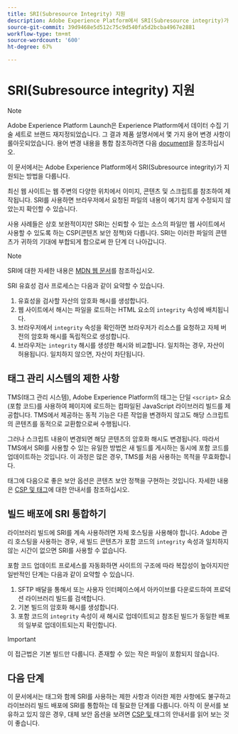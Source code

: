 ```yaml
---
title: SRI(Subresource Integrity) 지원
description: Adobe Experience Platform에서 SRI(Subresource integrity)가 지원되는 방법을 알아봅니다.
source-git-commit: 39d9468e5d512c75c9d540fa5d2bcba4967e2881
workflow-type: tm+mt
source-wordcount: '600'
ht-degree: 67%

---
```


# SRI(Subresource integrity) 지원

>[!NOTE]
>
>Adobe Experience Platform Launch은 Experience Platform에서 데이터 수집 기술 세트로 브랜드 재지정되었습니다. 그 결과 제품 설명서에서 몇 가지 용어 변경 사항이 롤아웃되었습니다. 용어 변경 내용을 통합 참조하려면 다음 [document](../../term-updates.md)을 참조하십시오.

이 문서에서는 Adobe Experience Platform에서 SRI(Subresource integrity)가 지원되는 방법을 다룹니다.

최신 웹 사이트는 웹 주변의 다양한 위치에서 이미지, 콘텐츠 및 스크립트를 참조하여 제작됩니다. SRI를 사용하면 브라우저에서 요청된 파일의 내용이 예기치 않게 수정되지 않았는지 확인할 수 있습니다.

사용 사례들은 상호 보완적이지만 SRI는 신뢰할 수 있는 소스의 파일만 웹 사이트에서 사용할 수 있도록 하는 CSP(콘텐츠 보안 정책)와 다릅니다. SRI는 이러한 파일의 콘텐츠가 귀하의 기대에 부합되게 함으로써 한 단계 더 나아갑니다.

>[!NOTE]
>
>SRI에 대한 자세한 내용은 [MDN 웹 문서](https://developer.mozilla.org/ko-KR/docs/Web/Security/Subresource_Integrity)를 참조하십시오.

SRI 유효성 검사 프로세스는 다음과 같이 요약할 수 있습니다.

1. 유효성을 검사할 자산의 암호화 해시를 생성합니다.
1. 웹 사이트에서 해시는 파일을 로드하는 HTML 요소의 `integrity` 속성에 배치됩니다.
1. 브라우저에서 `integrity` 속성을 확인하면 브라우저가 리소스를 요청하고 자체 버전의 암호화 해시를 독립적으로 생성합니다.
1. 브라우저는 `integrity` 해시를 생성한 해시와 비교합니다. 일치하는 경우, 자산이 허용됩니다. 일치하지 않으면, 자산이 차단됩니다.

## 태그 관리 시스템의 제한 사항

TMS(태그 관리 시스템), Adobe Experience Platform의 태그는 단일 `<script>` 요소(포함 코드)를 사용하여 페이지에 로드하는 컴파일된 JavaScript 라이브러리 빌드를 제공합니다. TMS에서 제공하는 동적 기능은 다른 작업을 변경하지 않고도 해당 스크립트의 콘텐츠를 동적으로 교환함으로써 수행됩니다.

그러나 스크립트 내용이 변경되면 해당 콘텐츠의 암호화 해시도 변경됩니다. 따라서 TMS에서 SRI를 사용할 수 있는 유일한 방법은 새 빌드를 게시하는 동시에 포함 코드를 업데이트하는 것입니다. 이 과정은 많은 경우, TMS를 처음 사용하는 목적을 무효화합니다.

태그에 다음으로 좋은 보안 옵션은 콘텐츠 보안 정책을 구현하는 것입니다. 자세한 내용은 [CSP 및 태그](./content-security-policy.md)에 대한 안내서를 참조하십시오.

## 빌드 배포에 SRI 통합하기

라이브러리 빌드에 SRI를 계속 사용하려면 자체 호스팅을 사용해야 합니다. Adobe 관리 호스팅을 사용하는 경우, 새 빌드 콘텐츠가 포함 코드의 `integrity` 속성과 일치하지 않는 시간이 없으면 SRI를 사용할 수 없습니다.

포함 코드 업데이트 프로세스를 자동화하면 사이트의 구조에 따라 복잡성이 높아지지만 일반적인 단계는 다음과 같이 요약할 수 있습니다.

1. SFTP 배달을 통해서 또는 사용자 인터페이스에서 아카이브를 다운로드하여 프로덕션 라이브러리 빌드를 검색합니다.
1. 기본 빌드의 암호화 해시를 생성합니다.
1. 포함 코드의 `integrity` 속성이 새 해시로 업데이트되고 참조된 빌드가 동일한 배포의 일부로 업데이트되는지 확인합니다.

>[!IMPORTANT]
>
>이 접근법은 기본 빌드만 다룹니다. 존재할 수 있는 작은 파일이 포함되지 않습니다.

## 다음 단계

이 문서에서는 태그와 함께 SRI를 사용하는 제한 사항과 이러한 제한 사항에도 불구하고 라이브러리 빌드 배포에 SRI를 통합하는 데 필요한 단계를 다룹니다. 아직 이 문서를 보유하고 있지 않은 경우, 대체 보안 옵션을 보려면 [CSP 및 ](./content-security-policy.md) 태그의 안내서를 읽어 보는 것이 좋습니다.
